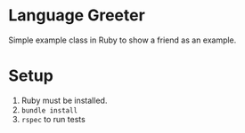 # Language Greeter
Simple example class in Ruby to show a friend as an example.

# Setup
1. Ruby must be installed.
2. `bundle install`
3. `rspec` to run tests
